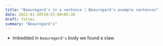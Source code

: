 ```yaml
---
title: "Beauregard's in a sentence | Beauregard's example sentences"
date: 2021-01-20T19:57:50+05:30
draft: falses
summary: "Beauregard's"
---
```

- Imbedded in `beauregard's` body we found a claw.
                 
